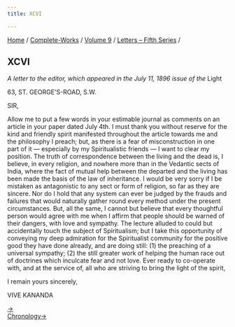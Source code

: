 ```yaml
---
title: XCVI

---
```



[Home](../../../index.htm) / [Complete-Works](../../complete_works.htm)
/ [Volume 9](../volume_9_contents.htm) / [Letters – Fifth
Series](letters_fifth_series_contents.htm) /



## XCVI

*A letter to the editor, which appeared in the July 11, 1896 issue of
the* Light

63, ST. GEORGE'S-ROAD, S.W.

SIR,

Allow me to put a few words in your estimable journal as comments on an
article in your paper dated July 4th. I must thank you without reserve
for the kind and friendly spirit manifested throughout the article
towards me and the philosophy I preach; but, as there is a fear of
misconstruction in one part of it — especially by my Spiritualistic
friends — I want to clear my position. The truth of correspondence
between the living and the dead is, I believe, in every religion, and
nowhere more than in the Vedantic sects of India, where the fact of
mutual help between the departed and the living has been made the basis
of the law of inheritance. I would be very sorry if I be mistaken as
antagonistic to any sect or form of religion, so far as they are
sincere. Nor do I hold that any system can ever be judged by the frauds
and failures that would naturally gather round every method under the
present circumstances. But, all the same, I cannot but believe that
every thoughtful person would agree with me when I affirm that people
should be warned of their dangers, with love and sympathy. The lecture
alluded to could but accidentally touch the subject of Spiritualism; but
I take this opportunity of conveying my deep admiration for the
Spiritualist community for the positive good they have done already, and
are doing still: (1) the preaching of a universal sympathy; (2) the
still greater work of helping the human race out of doctrines which
inculcate fear and not love. Ever ready to co-operate with, and at the
service of, all who are striving to bring the light of the spirit,

I remain yours sincerely,

VIVE KANANDA

[→](097_mrs_bull.htm)  
[Chronology→](../../volume_5/epistles_first_series/062_dr_nanjunda_rao.htm)


